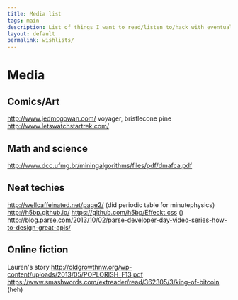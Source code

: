 ```yaml
---
title: Media list
tags: main
description: List of things I want to read/listen to/hack with eventually. Should remove as I get to them. Often they are things I hear about in conversation.
layout: default
permalink: wishlists/
---
```


# Media

## Comics/Art

http://www.jedmcgowan.com/ voyager, bristlecone pine
http://www.letswatchstartrek.com/

## Math and science

http://www.dcc.ufmg.br/miningalgorithms/files/pdf/dmafca.pdf

## Neat techies

http://wellcaffeinated.net/page2/ (did periodic table for minutephysics)
http://h5bp.github.io/
https://github.com/h5bp/Effeckt.css ()
http://blog.parse.com/2013/10/02/parse-developer-day-video-series-how-to-design-great-apis/

## Online fiction

Lauren's story http://oldgrowthnw.org/wp-content/uploads/2013/05/POPLORISH_F13.pdf
https://www.smashwords.com/extreader/read/362305/3/king-of-bitcoin (heh)